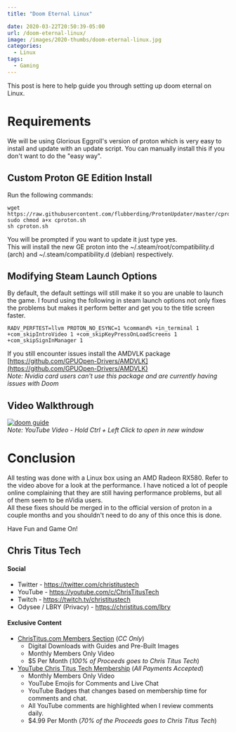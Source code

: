 ```yaml
---
title: "Doom Eternal Linux"

date: 2020-03-22T20:50:39-05:00
url: /doom-eternal-linux/
image: /images/2020-thumbs/doom-eternal-linux.jpg
categories:
  - Linux
tags:
  - Gaming
---
```

This post is here to help guide you through setting up doom eternal on Linux. 
<!--more-->

# Requirements
We will be using Glorious Eggroll's version of proton which is very easy to install and update with an update script. You can manually install this if you don't want to do the "easy way". 

## Custom Proton GE Edition Install
Run the following commands:  
```
wget https://raw.githubusercontent.com/flubberding/ProtonUpdater/master/cproton.sh
sudo chmod a+x cproton.sh
sh cproton.sh
```

You will be prompted if you want to update it just type yes.  
This will install the new GE proton into the ~/.steam/root/compatibility.d (arch) and ~/.steam/compatibility.d (debian) respectively. 

## Modifying Steam Launch Options
By default, the default settings will still make it so you are unable to launch the game. I found using the following in steam launch options not only fixes the problems but makes it perform better and get you to the title screen faster. 
```
RADV_PERFTEST=llvm PROTON_NO_ESYNC=1 %command% +in_terminal 1 +com_skipIntroVideo 1 +com_skipKeyPressOnLoadScreens 1 +com_skipSignInManager 1
```
If you still encounter issues install the AMDVLK package [https://github.com/GPUOpen-Drivers/AMDVLK](https://github.com/GPUOpen-Drivers/AMDVLK)  
*Note: Nvidia card users can't use this package and are currently having issues with Doom*

## Video Walkthrough
[![doom guide](https://img.youtube.com/vi/g3UPxd8iUsU/0.jpg)](https://www.youtube.com/watch?v=g3UPxd8iUsU)  
_Note: YouTube Video - Hold Ctrl + Left Click to open in new window_

# Conclusion
All testing was done with a Linux box using an AMD Radeon RX580. Refer to the video above for a look at the performance. I have noticed a lot of people online complaining that they are still having performance problems, but all of them seem to be nVidia users.  
All these fixes should be merged in to the official version of proton in a couple months and you shouldn't need to do any of this once this is done. 

Have Fun and Game On!

## Chris Titus Tech

#### Social

- Twitter - <https://twitter.com/christitustech>
- YouTube - <https://youtube.com/c/ChrisTitusTech>
- Twitch - <https://twitch.tv/christitustech>
- Odysee / LBRY (Privacy) - <https://christitus.com/lbry>

#### Exclusive Content

- [ChrisTitus.com Members Section][1] (_CC Only_)
  - Digital Downloads with Guides and Pre-Built Images
  - Monthly Members Only Video
  - $5 Per Month (_100% of Proceeds goes to Chris Titus Tech_)
- [YouTube Chris Titus Tech Membership][2] (_All Payments Accepted_)
  - Monthly Members Only Video
  - YouTube Emojis for Comments and Live Chat
  - YouTube Badges that changes based on membership time for comments and chat.
  - All YouTube comments are highlighted when I review comments daily. 
  - $4.99 Per Month (_70% of the Proceeds goes to Chris Titus Tech_)

 [1]: https://portal.christitus.com
 [2]: https://christitus.com/join